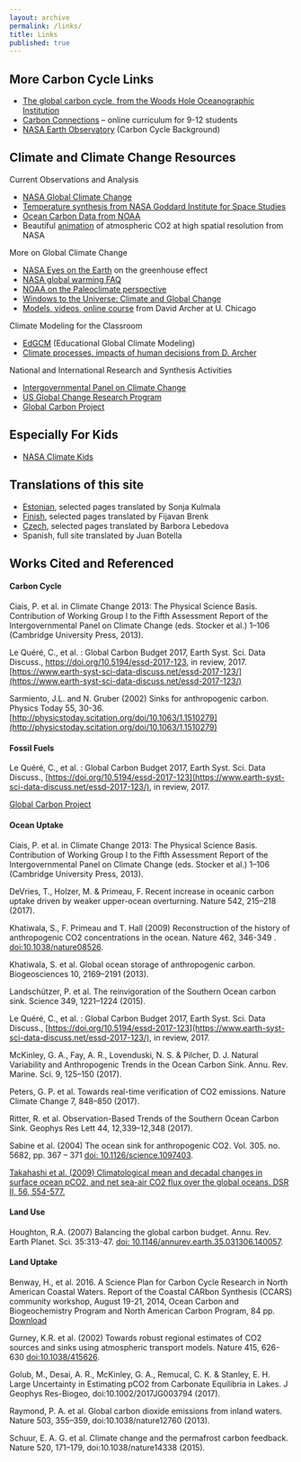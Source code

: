 ```yaml
---
layout: archive
permalink: /links/
title: Links
published: true
---
```



## More Carbon Cycle Links

- [The global carbon cycle, from the Woods Hole Oceanographic Institution](http://www.whoi.edu/feature/carboncycle/)
- [Carbon Connections](http://carbonconnections.bscs.org/) – online curriculum for 9-12 students
- [NASA Earth Observatory](http://earthobservatory.nasa.gov/Features/CarbonCycle/) (Carbon Cycle Background)

## Climate and Climate Change Resources

Current Observations and Analysis

- [NASA Global Climate Change](http://climate.nasa.gov/)
- [Temperature synthesis from NASA Goddard Institute for Space Studies](http://data.giss.nasa.gov/gistemp/)
- [Ocean Carbon Data from NOAA](https://www.nodc.noaa.gov/ocads/)
- Beautiful [animation](https://www.youtube.com/watch?v=x1SgmFa0r04) of atmospheric CO2 at high spatial resolution from NASA

More on Global Climate Change

- [NASA Eyes on the Earth](http://climate.nasa.gov/causes/) on the greenhouse effect
- [NASA global warming FAQ](https://climate.nasa.gov/faq/)
- [NOAA on the Paleoclimate perspective](http://www.ncdc.noaa.gov/paleo/globalwarming/home.html)
- [Windows to the Universe: Climate and Global Change](http://www.windows2universe.org/earth/climate/climate.html)
- [Models, videos, online course](http://forecast.uchicago.edu/) from David Archer at U. Chicago


Climate Modeling for the Classroom

- [EdGCM](http://edgcm.columbia.edu/) (Educational Global Climate Modeling)
- [Climate processes, impacts of human decisions from D. Archer](http://forecast.uchicago.edu/models.html)


National and International Research and Synthesis Activities

- [Intergovernmental Panel on Climate Change](http://www.ipcc.ch/)
- [US Global Change Research Program](http://www.globalchange.gov/)
- [Global Carbon Project](http://www.globalcarbonproject.org/carbonbudget/index.htm)


## Especially For Kids

- [NASA Climate Kids](http://climatekids.nasa.gov/)


## Translations of this site

- [Estonian](http://www.teileshop.de/blog/2016/10/18/home/), selected pages translated by Sonja Kulmala
- [Finish](http://www.auto-doc.fr/edu/2017/01/10/hiilen-kierto/), selected pages translated by Fijavan Brenk
- [Czech](http://www.bildelarexpert.se/blogg/2017/02/19/domu/), selected pages translated by Barbora Lebedova
- Spanish, full site translated by Juan Botella

## Works Cited and Referenced

#### Carbon Cycle 

Ciais, P. et al. in Climate Change 2013: The Physical Science Basis. Contribution of Working Group I to the Fifth Assessment Report of the Intergovernmental Panel on Climate Change (eds. Stocker et al.) 1–106 (Cambridge University Press, 2013).  

Le Quéré, C., et al. : Global Carbon Budget 2017, Earth Syst. Sci. Data Discuss., https://doi.org/10.5194/essd-2017-123, in review, 2017.
[https://www.earth-syst-sci-data-discuss.net/essd-2017-123/](https://www.earth-syst-sci-data-discuss.net/essd-2017-123/)


Sarmiento, J.L. and N. Gruber (2002) Sinks for anthropogenic carbon. Physics Today 55, 30-36. [http://physicstoday.scitation.org/doi/10.1063/1.1510279](http://physicstoday.scitation.org/doi/10.1063/1.1510279)

#### Fossil Fuels

Le Quéré, C., et al. : Global Carbon Budget 2017, Earth Syst. Sci. Data Discuss., [https://doi.org/10.5194/essd-2017-123](https://www.earth-syst-sci-data-discuss.net/essd-2017-123/), in review, 2017. 

[Global Carbon Project](http://www.globalcarbonproject.org/carbonbudget/)

#### Ocean Uptake 

Ciais, P. et al. in Climate Change 2013: The Physical Science Basis. Contribution of Working Group I to the Fifth Assessment Report of the Intergovernmental Panel on Climate Change (eds. Stocker et al.) 1–106 (Cambridge University Press, 2013). 

DeVries, T., Holzer, M. & Primeau, F. Recent increase in oceanic carbon uptake driven by weaker upper-ocean overturning. Nature 542, 215–218 (2017).


Khatiwala, S., F. Primeau and T. Hall (2009) Reconstruction of the history of anthropogenic CO2 concentrations in the ocean. Nature 462, 346-349 . [doi:10.1038/nature08526](http://www.nature.com/nature/journal/v462/n7271/full/nature08526.html). 

Khatiwala, S. et al. Global ocean storage of anthropogenic carbon. Biogeosciences 10, 2169–2191 (2013).

Landschützer, P. et al. The reinvigoration of the Southern Ocean carbon sink. Science 349, 1221–1224 (2015).


Le Quéré, C., et al. : Global Carbon Budget 2017, Earth Syst. Sci. Data Discuss., [https://doi.org/10.5194/essd-2017-123](https://www.earth-syst-sci-data-discuss.net/essd-2017-123/), in review, 2017. 

McKinley, G. A., Fay, A. R., Lovenduski, N. S. & Pilcher, D. J. Natural Variability and Anthropogenic Trends in the Ocean Carbon Sink. Annu. Rev. Marine. Sci. 9, 125–150 (2017).

Peters, G. P. et al. Towards real-time verification of CO2 emissions. Nature Climate Change 7, 848–850 (2017).

Ritter, R. et al. Observation-Based Trends of the Southern Ocean Carbon Sink. Geophys Res Lett 44, 12,339–12,348 (2017).


Sabine et al. (2004) The ocean sink for anthropogenic CO2. Vol. 305. no. 5682, pp. 367 – 371 [doi: 10.1126/science.1097403](http://www.sciencemag.org/cgi/content/abstract/305/5682/367). 


[Takahashi et al. (2009) Climatological mean and decadal changes in surface ocean pCO2, and net sea-air CO2 flux over the global oceans. DSR II, 56, 554-577.](http://www.ldeo.columbia.edu/res/pi/CO2/carbondioxide/pages/air_sea_flux_2000.html) 

#### Land Use

Houghton, R.A. (2007) Balancing the global carbon budget. Annu. Rev. Earth Planet. Sci. 35:313-47. [doi: 10.1146/annurev.earth.35.031306.140057](http://arjournals.annualreviews.org/doi/pdf/10.1146/annurev.earth.35.031306.140057).

#### Land Uptake

Benway, H., et al. 2016. A Science Plan for Carbon Cycle Research in North American Coastal Waters. Report of the Coastal CARbon Synthesis (CCARS) community workshop, August 19-21, 2014, Ocean Carbon and Biogeochemistry Program and North American Carbon Program, 84 pp. [Download](http://www.us-ocb.org/wp-content/uploads/sites/43/2017/01/CCARS_Sci_Plan_DRAFT.pdf) 

Gurney, K.R. et al. (2002) Towards robust regional estimates of CO2 sources and sinks using atmospheric transport models. Nature 415, 626-630 [doi:10.1038/415626](http://www.nature.com/nature/journal/v415/n6872/abs/415626a.html?lang=en). 

Golub, M., Desai, A. R., McKinley, G. A., Remucal, C. K. & Stanley, E. H. Large Uncertainty in Estimating pCO2 from Carbonate Equilibria in Lakes. J Geophys Res-Biogeo, doi:10.1002/2017JG003794 (2017). 

Raymond, P. A. et al. Global carbon dioxide emissions from inland waters. Nature 503, 355–359, doi:10.1038/nature12760 (2013).

Schuur, E. A. G. et al. Climate change and the permafrost carbon feedback. Nature 520, 171–179, doi:10.1038/nature14338 (2015).




